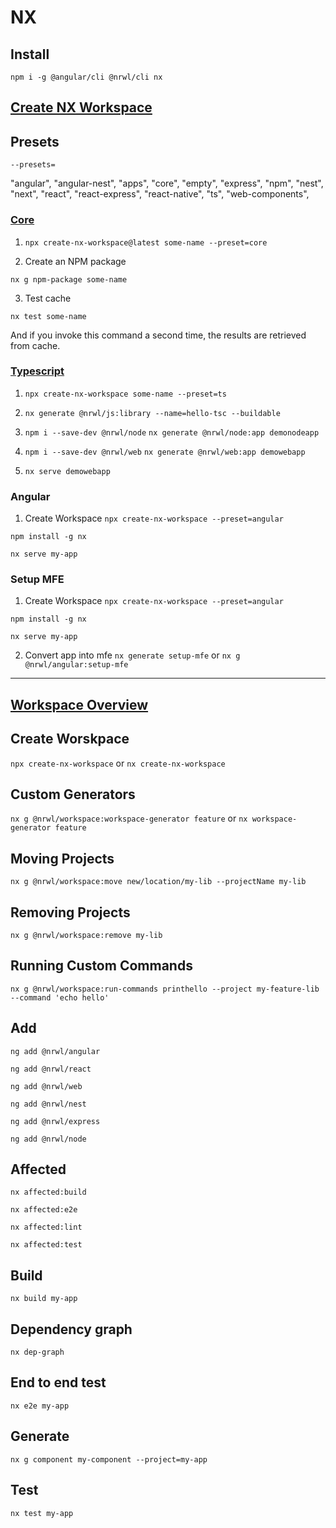 # NX

## Install

`npm i -g @angular/cli @nrwl/cli nx`

## [Create NX Workspace](https://nx.dev/cli/create-nx-workspace)

## Presets

`--presets=`

"angular",
"angular-nest",
"apps",
"core",
"empty",
"express",
"npm",
"nest",
"next",
"react",
"react-express",
"react-native",
"ts",
"web-components",

### [Core](https://nx.dev/getting-started/nx-core)

1. `npx create-nx-workspace@latest some-name --preset=core`

2. Create an NPM package

`nx g npm-package some-name`

3. Test cache

`nx test some-name`

And if you invoke this command a second time, the results are retrieved from cache.

### [Typescript](https://nx.dev/getting-started/nx-and-typescript)

1. `npx create-nx-workspace some-name --preset=ts`

2. `nx generate @nrwl/js:library --name=hello-tsc --buildable`

3. `npm i --save-dev @nrwl/node`
`nx generate @nrwl/node:app demonodeapp`

4. `npm i --save-dev @nrwl/web`
`nx generate @nrwl/web:app demowebapp`

5. `nx serve demowebapp`

### Angular 

1. Create Workspace
`npx create-nx-workspace --preset=angular`

`npm install -g nx`

`nx serve my-app`

### Setup MFE

1. Create Workspace
`npx create-nx-workspace --preset=angular`

`npm install -g nx`

`nx serve my-app`

2. Convert app into mfe
`nx generate setup-mfe`
or
`nx g @nrwl/angular:setup-mfe`

---

## [Workspace Overview](https://nx.dev/workspace/nrwl-workspace-overview)

## Create Worskpace

`npx create-nx-workspace` or `nx create-nx-workspace`

## Custom Generators

`nx g @nrwl/workspace:workspace-generator feature`
or
`nx workspace-generator feature`

## Moving Projects

`nx g @nrwl/workspace:move new/location/my-lib --projectName my-lib`

## Removing Projects

`nx g @nrwl/workspace:remove my-lib`

## Running Custom Commands

`nx g @nrwl/workspace:run-commands printhello --project my-feature-lib --command 'echo hello'`

## Add

`ng add @nrwl/angular`

`ng add @nrwl/react`

`ng add @nrwl/web`

`ng add @nrwl/nest`

`ng add @nrwl/express`

`ng add @nrwl/node`

## Affected

`nx affected:build`

`nx affected:e2e`

`nx affected:lint`

`nx affected:test`

## Build

`nx build my-app`

## Dependency graph

`nx dep-graph`

## End to end test

`nx e2e my-app`

## Generate

`nx g component my-component --project=my-app`

## Test

`nx test my-app`

